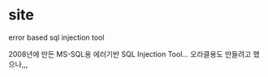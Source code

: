 # site
error based sql injection tool 

2008년에 만든 MS-SQL용 에러기반 SQL Injection Tool... 오라클용도 만들려고 했으나,,, 
